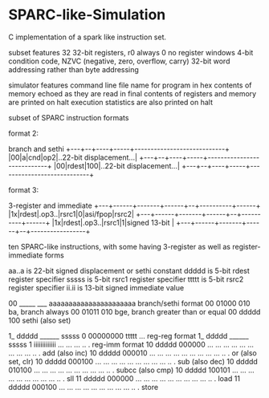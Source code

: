 
# SPARC-like-Simulation
C implementation of a spark like instruction set.

subset features
  32 32-bit registers, r0 always 0
  no register windows
  4-bit condition code, NZVC (negative, zero, overflow, carry)
  32-bit word addressing rather than byte addressing

simulator features
  command line file name for program in hex
  contents of memory echoed as they are read in
  final contents of registers and memory are printed on halt
  execution statistics are also printed on halt

subset of SPARC instruction formats

format 2:
                
branch and sethi
+---+--+----+-----+----------------------------+
|00|a|cnd|op2|..22-bit displacement...|
+---+--+----+-----+----------------------------+
|00|rdest|100|..22-bit displacement...|
+---+--+----+-----+----------------------------+

format 3:
                
3-register and immediate
+---+------+-------+------+--+----------+------+
|1x|rdest|.op3..|rsrc1|0|asi/fpop|rsrc2|
+---+------+-------+------+--+----------+------+
|1x|rdest|.op3..|rsrc1|1|signed 13-bit |
+---+------+-------+------+--+-----------------+

ten SPARC-like instructions, with some having 3-register as well
as register-immediate forms

  aa..a is 22-bit signed displacement or sethi constant
  ddddd is 5-bit rdest register specifier
  sssss is 5-bit rsrc1 register specifier
  ttttt is 5-bit rsrc2 register specifier
  ii.ii is 13-bit signed immediate value

  00 _____ ___ aaaaaaaaaaaaaaaaaaaaaa   branch/sethi format
  00 01000 010                          ba, branch always
  00 01011 010                          bge, branch greater than or equal
  00 ddddd 100                          sethi    (also set)

  1_ ddddd ______ sssss 0 00000000 ttttt   ... reg-reg format
  1_ ddddd ______ sssss 1 iiiiiiiiiiiii ... ... ... .. . reg-imm format
  10 ddddd 000000 ... ... ... ... ... ... ... ... ... .. . add   (also inc)
  10 ddddd 000010 ... ... ... ... ... ... ... ... ... .. . or    (also set, clr)
  10 ddddd 000100 ... ... ... ... ... ... ... ... ... .. . sub   (also dec)
  10 ddddd 010100 ... ... ... ... ... ... ... ... ... .. . subcc (also cmp)
  10 ddddd 100101 ... ... ... ... ... ... ... ... ... .. . sll
  11 ddddd 000000 ... ... ... ... ... ... ... ... ... .. . load
  11 ddddd  000100 ... ... ... ... ... ... ... ... ... .. . store
